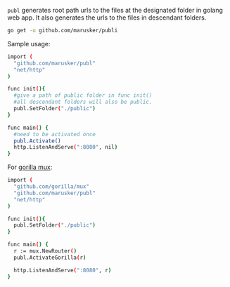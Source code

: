 `publ` generates root path urls to the files at the designated folder in golang web app. It also generates the urls to the files in descendant folders.

```bash
go get -u github.com/marusker/publi
```

Sample usage:

```bash
import (
  "github.com/marusker/publ"
  "net/http"
)

func init(){
  #give a path of public folder in func init()
  #all descendant folders will also be public.
  publ.SetFolder("./public")
}

func main() {
  #need to be activated once
  publ.Activate()
  http.ListenAndServe(":8080", nil)
}

```

For [gorilla mux](https://github.com/gorilla/mux):

```bash
import (
  "github.com/gorilla/mux"
  "github.com/marusker/publ"
  "net/http"
)

func init(){
  publ.SetFolder("./public")
}

func main() {
  r := mux.NewRouter()
  publ.ActivateGorilla(r)

  http.ListenAndServe(":8080", r)
}
```

